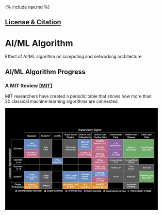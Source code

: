 {% include nav.md %}

## [License & Citation](index.md#license)

# AI/ML Algorithm

Effect of AI/ML algorithm on computing and networking architecture

## AI/ML Algorithm Progress


### A MIT Review [[MIT](https://www.csail.mit.edu/news/periodic-table-machine-learning-could-fuel-ai-discovery)]

MIT researchers have created a periodic table that shows how more than 20 classical machine-learning algorithms are connected.

<img src="img/MIT_Periodic-Algorithm-01-PRESS_0.jpg" width="800" />